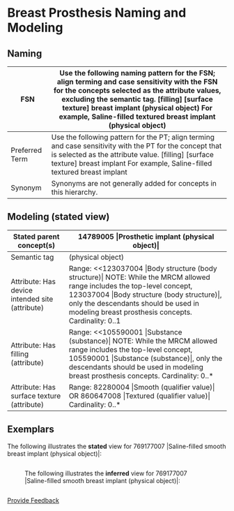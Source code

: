 # Breast Prosthesis Naming and Modeling

## Naming

| FSN            | Use the following naming pattern for the FSN; align terming and case sensitivity with the FSN for the concepts selected as the attribute values, excluding the semantic tag. \[filling] \[surface texture] breast implant (physical object) For example, Saline-filled textured breast implant (physical object) |
| -------------- | ---------------------------------------------------------------------------------------------------------------------------------------------------------------------------------------------------------------------------------------------------------------------------------------------------------------- |
| Preferred Term | Use the following pattern for the PT; align terming and case sensitivity with the PT for the concept that is selected as the attribute value. \[filling] \[surface texture] breast implant For example, Saline-filled textured breast implant                                                                    |
| Synonym        | Synonyms are not generally added for concepts in this hierarchy.                                                                                                                                                                                                                                                 |

## Modeling (stated view)

| Stated parent concept(s)                        | 14789005 \|Prosthetic implant (physical object)\|                                                                                                                                                                                                                      |
| ----------------------------------------------- | ---------------------------------------------------------------------------------------------------------------------------------------------------------------------------------------------------------------------------------------------------------------------- |
| Semantic tag                                    | (physical object)                                                                                                                                                                                                                                                      |
| Attribute: Has device intended site (attribute) | Range: <<123037004 \|Body structure (body structure)\| NOTE: While the MRCM allowed range includes the top-level concept, 123037004 \|Body structure (body structure)\|, only the descendants should be used in modeling breast prosthesis concepts. Cardinality: 0..1 |
| Attribute: Has filling (attribute)              | Range: <<105590001 \|Substance (substance)\| NOTE: While the MRCM allowed range includes the top-level concept, 105590001 \|Substance (substance)\|, only the descendants should be used in modeling breast prosthesis concepts. Cardinality: 0..\*                    |
| Attribute: Has surface texture (attribute)      | Range: 82280004 \|Smooth (qualifier value)\| OR 860647008 \|Textured (qualifier value)\| Cardinality: 0..\*                                                                                                                                                            |

## Exemplars

The following illustrates the **stated** view for 769177007 |Saline-filled smooth breast implant (physical object)|:

<figure><img src="../../../../../authoring/physical-object/images/174691262.png" alt=""><figcaption><p>The following illustrates the <strong>inferred</strong> view for 769177007 |Saline-filled smooth breast implant (physical object)|:</p></figcaption></figure>

<figure><img src="../../../../../authoring/physical-object/images/174691263.png" alt=""><figcaption></figcaption></figure>






<a href="https://docs.google.com/forms/d/e/1FAIpQLScTmbZIf0UEQwYDkY27EEWBkaiYkHSbR0_9DmFrMLXoQLyL7Q/viewform?usp=pp_url&entry.1767247133=SCT+Editorial+Guide&entry.670899847=Breast%20Prosthesis%20Naming%20and%20Modeling" class="button primary">Provide Feedback</a>
